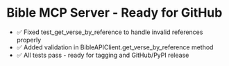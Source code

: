 # Bible MCP Server - Ready for GitHub

- ✅ Fixed test_get_verse_by_reference to handle invalid references properly 
- ✅ Added validation in BibleAPIClient.get_verse_by_reference method
- ✅ All tests pass - ready for tagging and GitHub/PyPI release
